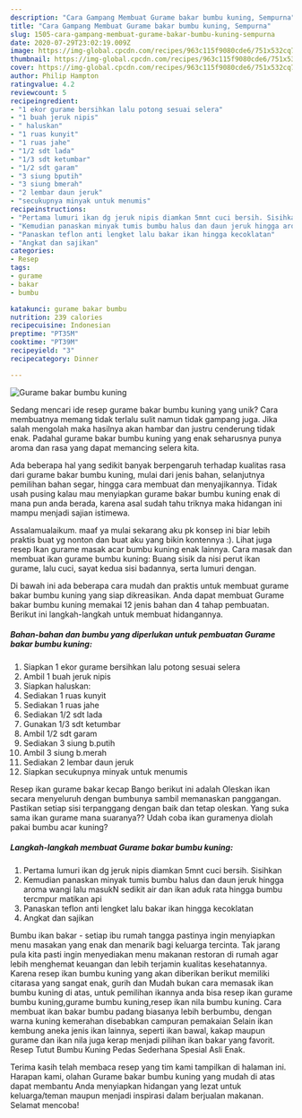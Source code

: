 ```yaml
---
description: "Cara Gampang Membuat Gurame bakar bumbu kuning, Sempurna"
title: "Cara Gampang Membuat Gurame bakar bumbu kuning, Sempurna"
slug: 1505-cara-gampang-membuat-gurame-bakar-bumbu-kuning-sempurna
date: 2020-07-29T23:02:19.009Z
image: https://img-global.cpcdn.com/recipes/963c115f9080cde6/751x532cq70/gurame-bakar-bumbu-kuning-foto-resep-utama.jpg
thumbnail: https://img-global.cpcdn.com/recipes/963c115f9080cde6/751x532cq70/gurame-bakar-bumbu-kuning-foto-resep-utama.jpg
cover: https://img-global.cpcdn.com/recipes/963c115f9080cde6/751x532cq70/gurame-bakar-bumbu-kuning-foto-resep-utama.jpg
author: Philip Hampton
ratingvalue: 4.2
reviewcount: 5
recipeingredient:
- "1 ekor gurame bersihkan lalu potong sesuai selera"
- "1 buah jeruk nipis"
- " haluskan"
- "1 ruas kunyit"
- "1 ruas jahe"
- "1/2 sdt lada"
- "1/3 sdt ketumbar"
- "1/2 sdt garam"
- "3 siung bputih"
- "3 siung bmerah"
- "2 lembar daun jeruk"
- "secukupnya minyak untuk menumis"
recipeinstructions:
- "Pertama lumuri ikan dg jeruk nipis diamkan 5mnt cuci bersih. Sisihkan"
- "Kemudian panaskan minyak tumis bumbu halus dan daun jeruk hingga aroma wangi lalu masukN sedikit air dan ikan aduk rata hingga bumbu tercmpur matikan api"
- "Panaskan teflon anti lengket lalu bakar ikan hingga kecoklatan"
- "Angkat dan sajikan"
categories:
- Resep
tags:
- gurame
- bakar
- bumbu

katakunci: gurame bakar bumbu 
nutrition: 239 calories
recipecuisine: Indonesian
preptime: "PT35M"
cooktime: "PT39M"
recipeyield: "3"
recipecategory: Dinner

---
```



![Gurame bakar bumbu kuning](https://img-global.cpcdn.com/recipes/963c115f9080cde6/751x532cq70/gurame-bakar-bumbu-kuning-foto-resep-utama.jpg)

Sedang mencari ide resep gurame bakar bumbu kuning yang unik? Cara membuatnya memang tidak terlalu sulit namun tidak gampang juga. Jika salah mengolah maka hasilnya akan hambar dan justru cenderung tidak enak. Padahal gurame bakar bumbu kuning yang enak seharusnya punya aroma dan rasa yang dapat memancing selera kita.

Ada beberapa hal yang sedikit banyak berpengaruh terhadap kualitas rasa dari gurame bakar bumbu kuning, mulai dari jenis bahan, selanjutnya pemilihan bahan segar, hingga cara membuat dan menyajikannya. Tidak usah pusing kalau mau menyiapkan gurame bakar bumbu kuning enak di mana pun anda berada, karena asal sudah tahu triknya maka hidangan ini mampu menjadi sajian istimewa.

Assalamualaikum. maaf ya mulai sekarang aku pk konsep ini biar lebih praktis buat yg nonton dan buat aku yang bikin kontennya :). Lihat juga resep Ikan gurame masak acar bumbu kuning enak lainnya. Cara masak dan membuat ikan gurame bumbu kuning: Buang sisik da nisi perut ikan gurame, lalu cuci, sayat kedua sisi badannya, serta lumuri dengan.


Di bawah ini ada beberapa cara mudah dan praktis untuk membuat gurame bakar bumbu kuning yang siap dikreasikan. Anda dapat membuat Gurame bakar bumbu kuning memakai 12 jenis bahan dan 4 tahap pembuatan. Berikut ini langkah-langkah untuk membuat hidangannya.

<!--inarticleads1-->

##### Bahan-bahan dan bumbu yang diperlukan untuk pembuatan Gurame bakar bumbu kuning:

1. Siapkan 1 ekor gurame bersihkan lalu potong sesuai selera
1. Ambil 1 buah jeruk nipis
1. Siapkan  haluskan:
1. Sediakan 1 ruas kunyit
1. Sediakan 1 ruas jahe
1. Sediakan 1/2 sdt lada
1. Gunakan 1/3 sdt ketumbar
1. Ambil 1/2 sdt garam
1. Sediakan 3 siung b.putih
1. Ambil 3 siung b.merah
1. Sediakan 2 lembar daun jeruk
1. Siapkan secukupnya minyak untuk menumis


Resep ikan gurame bakar kecap Bango berikut ini adalah Oleskan ikan secara menyeluruh dengan bumbunya sambil memanaskan panggangan. Pastikan setiap sisi terpanggang dengan baik dan tetap oleskan. Yang suka sama ikan gurame mana suaranya?? Udah coba ikan guramenya diolah pakai bumbu acar kuning? 

<!--inarticleads2-->

##### Langkah-langkah membuat Gurame bakar bumbu kuning:

1. Pertama lumuri ikan dg jeruk nipis diamkan 5mnt cuci bersih. Sisihkan
1. Kemudian panaskan minyak tumis bumbu halus dan daun jeruk hingga aroma wangi lalu masukN sedikit air dan ikan aduk rata hingga bumbu tercmpur matikan api
1. Panaskan teflon anti lengket lalu bakar ikan hingga kecoklatan
1. Angkat dan sajikan


Bumbu ikan bakar - setiap ibu rumah tangga pastinya ingin menyiapkan menu masakan yang enak dan menarik bagi keluarga tercinta. Tak jarang pula kita pasti ingin menyediakan menu makanan restoran di rumah agar lebih menghemat keuangan dan lebih terjamin kualitas kesehatannya. Karena resep ikan bumbu kuning yang akan diberikan berikut memiliki citarasa yang sangat enak, gurih dan Mudah bukan cara memasak ikan bumbu kuning di atas, untuk pemilihan ikannya anda bisa resep ikan gurame bumbu kuning,gurame bumbu kuning,resep ikan nila bumbu kuning. Cara membuat ikan bakar bumbu padang biasanya lebih berbumbu, dengan warna kuning kemerahan disebabkan campuran pemakaian Selain ikan kembung aneka jenis ikan lainnya, seperti ikan bawal, kakap maupun gurame dan ikan nila juga kerap menjadi pilihan ikan bakar yang favorit. Resep Tutut Bumbu Kuning Pedas Sederhana Spesial Asli Enak. 

Terima kasih telah membaca resep yang tim kami tampilkan di halaman ini. Harapan kami, olahan Gurame bakar bumbu kuning yang mudah di atas dapat membantu Anda menyiapkan hidangan yang lezat untuk keluarga/teman maupun menjadi inspirasi dalam berjualan makanan. Selamat mencoba!
